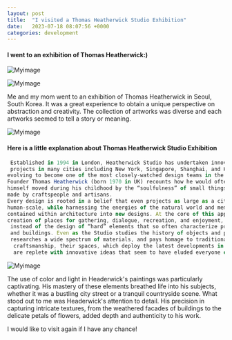 ```yaml
---
layout: post
title:  "I visited a Thomas Heatherwick Studio Exhibition"
date:   2023-07-18 08:07:56 +0000
categories: development
---
```


#### I went to an exhibition of Thomas Heatherwick:)

![Myimage](https://res.cloudinary.com/dtiwg4oto/image/upload/v1692458374/IMG-6766_ehl3na.jpg)

![Myimage](https://res.cloudinary.com/dtiwg4oto/image/upload/v1692458384/IMG-6755_kalgim.jpg)

Me and my mom went to an exhibition of Thomas Heatherwick in Seoul, South Korea. It was a great experience to obtain a unique perspective on abstraction and creativity. The collection of artworks was diverse and each artworks seemed to tell a story or meaning.

![Myimage](https://res.cloudinary.com/dtiwg4oto/image/upload/v1692457941/%EC%8A%A4%ED%81%AC%EB%A6%B0%EC%83%B7_2023-08-19_234828_tla8hu.png)

#### Here is a little explanation about Thomas Heatherwick Studio Exhibition

```javascript
 Established in 1994 in London, Heatherwick Studio has undertaken innovative 
 projects in many cities including New York, Singapore, Shanghai, and Hong Kong,
evolving to become one of the most closely-watched design teams in the world. 
Founder Thomas Heatherwick (born 1970 in UK) recounts how he would often find 
himself moved during his childhood by the “soulfulness” of small things that were
made by craftspeople and artisans.
Every design is rooted in a belief that even projects as large as a city can have a 
human-scale, while harnessing the energies of the natural world and memories 
contained within architecture into new designs. At the core of this approach is the 
creation of places for gathering, dialogue, recreation, and enjoyment,
 instead of the design of “hard” elements that so often characterize products 
 and buildings. Even as the Studio studies the history of objects and places, 
 researches a wide spectrum of materials, and pays homage to traditional
  craftsmanship, their spaces, which deploy the latest developments in engineering, 
  are replete with innovative ideas that seem to have eluded everyone else
```

![Myimage](https://res.cloudinary.com/dtiwg4oto/image/upload/v1692457943/%EC%8A%A4%ED%81%AC%EB%A6%B0%EC%83%B7_2023-08-19_234837_huery4.png)

The use of color and light in Headerwick's paintings was particularly captivating. His mastery of these elements breathed life into his subjects, whether it was a bustling city street or a tranquil countryside scene. What stood out to me was Headerwick's attention to detail. His precision in capturing intricate textures, from the weathered facades of buildings to the delicate petals of flowers, added depth and authenticity to his work.

I would like to visit again if I have any chance!
